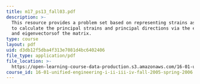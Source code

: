 ```yaml
---
title: m17_ps13_fall03.pdf
description: >-
  This resource provides a problem set based on representing strains as a matrix
  to calculate the principal strains and principal directions via the eigenvalue
  and eigenvectorsof the matrix.
type: course
layout: pdf
uid: d3db12f5dba4f313e7081d4bc6402406
file_type: application/pdf
file_location: >-
  https://open-learning-course-data-production.s3.amazonaws.com/16-01-unified-engineering-i-ii-iii-iv-fall-2005-spring-2006/d3db12f5dba4f313e7081d4bc6402406_m17_ps13_fall03.pdf
course_id: 16-01-unified-engineering-i-ii-iii-iv-fall-2005-spring-2006
---
```

